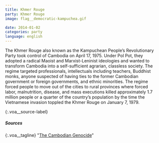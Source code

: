 ```yaml
---
title: Khmer Rouge
party: Khmer Rouge
image: flag__democratic-kampuchea.gif

date: 2014-01-02
categories: party
language: english
---
```


The Khmer Rouge also known as the Kampuchean People’s Revolutionary Party took control of Cambodia on April 17, 1975. Under Pol Pot, they adopted a radical Maoist and Marxist-Leninist ideologies and wanted to transform Cambodia into a self-sufficient agrarian, classless society. The regime targeted professionals, intellectuals including teachers, Buddhist monks, anyone suspected of having ties to the former Cambodian government or foreign governments, and ethnic minorities. The regime forced people to move out of the cities to rural provinces where forced labor, malnutrition, disease, and mass executions killed approximately 1.7 million people or a quarter of the country’s population by the time the Vietnamese invasion toppled the Khmer Rouge on January 7, 1979. 




{:.voa__source-label}
##### Sources #####

{:.voa__tagline}
"[The Cambodian Genocide](http://endgenocide.org/learn/past-genocides/the-cambodian-genocide/)"